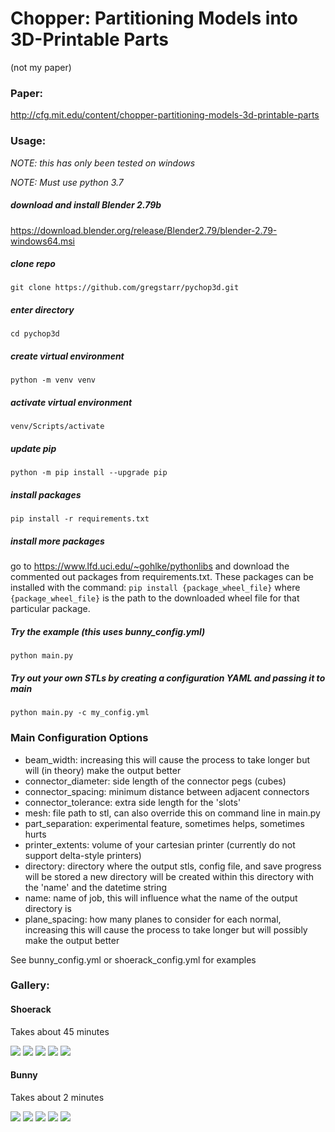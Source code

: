# Chopper: Partitioning Models into 3D-Printable Parts
(not my paper)

### Paper:
http://cfg.mit.edu/content/chopper-partitioning-models-3d-printable-parts

### Usage:
*NOTE: this has only been tested on windows*

*NOTE: Must use python 3.7*

##### download and install Blender 2.79b
https://download.blender.org/release/Blender2.79/blender-2.79-windows64.msi
##### clone repo 
`git clone https://github.com/gregstarr/pychop3d.git`
##### enter directory 
`cd pychop3d`
##### create virtual environment 
`python -m venv venv`
##### activate virtual environment 
`venv/Scripts/activate`
##### update pip
`python -m pip install --upgrade pip`
##### install packages 
`pip install -r requirements.txt`
##### install more packages
go to <https://www.lfd.uci.edu/~gohlke/pythonlibs> and download the 
commented out packages from requirements.txt. These packages can be installed
with the command:
`pip install {package_wheel_file}`
where `{package_wheel_file}` is the path to the downloaded wheel file for that 
particular package.
##### Try the example (this uses bunny_config.yml) 
`python main.py`
##### Try out your own STLs by creating a configuration YAML and passing it to main
`python main.py -c my_config.yml`

### Main Configuration Options
* beam_width: increasing this will cause the process to take longer but will (in theory) 
make the output better
* connector_diameter: side length of the connector pegs (cubes)
* connector_spacing: minimum distance between adjacent connectors
* connector_tolerance: extra side length for the 'slots'
* mesh: file path to stl, can also override this on command line in main.py
* part_separation: experimental feature, sometimes helps, sometimes hurts
* printer_extents:  volume of your cartesian printer (currently do not support delta-style printers)
* directory: directory where the output stls, config file, and save progress will be stored a new 
directory will be created within this directory with the 'name' and the datetime string
* name: name of job, this will influence what the name of the output directory is
* plane_spacing: how many planes to consider for each normal, increasing this will cause the process 
to take longer but will possibly make the output better

See bunny_config.yml or shoerack_config.yml for examples

### Gallery:

#### Shoerack

Takes about 45 minutes

![](images/shoerack1.PNG)
![](images/shoerack2.PNG)
![](images/shoerack3.PNG)
![](images/shoerack4.jpg)
![](images/shoerack5.jpg)

#### Bunny

Takes about 2 minutes

![](images/process1.png)
![](images/process2.png)
![](images/process3.png)
![](images/process4.jpg)
![](images/process5.jpg)
